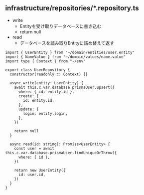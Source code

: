 ## infrastructure/repositories/*.repository.ts

- write
  - Entityを受け取りデータベースに書き込む
  - return null
- read
  - データベースを読み取りEntityに詰め替えて返す

```tsx
import { UserEntity } from "~/domain/entities/user.entity"
import { NameValue } from "~/domain/values/name.value"
import type { Context } from "~/env"

export class UserRepository {
  constructor(readonly c: Context) {}

  async write(entity: UserEntity) {
    await this.c.var.database.prismaUser.upsert({
      where: { id: entity.id },
      create: {
        id: entity.id,
      },
      update: {
        login: entity.login,
      },
    })

    return null
  }

  async read(id: string): Promise<UserEntity> {
    const user = await this.c.var.database.prismaUser.findUniqueOrThrow({
      where: { id },
    })

    return new UserEntity({
      id: user.id,
    })
  }
}
```
